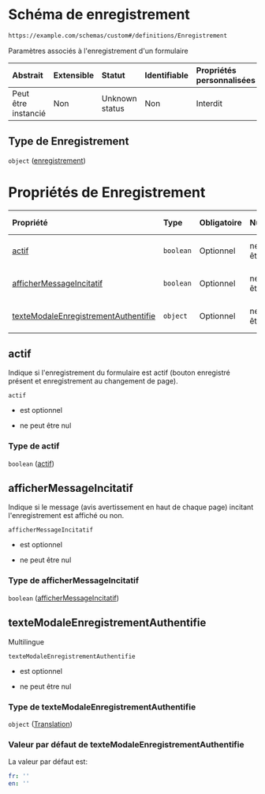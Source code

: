 # Schéma de enregistrement

```txt
https://example.com/schemas/custom#/definitions/Enregistrement
```

Paramètres associés à l'enregistrement d'un formulaire

| Abstrait            | Extensible | Statut         | Identifiable | Propriétés personnalisées | Propriétés Additionnelles | Limites d'accès | Défini dans                                                                        |
| :------------------ | :--------- | :------------- | :----------- | :------------------------ | :------------------------ | :-------------- | :--------------------------------------------------------------------------------- |
| Peut être instancié | Non        | Unknown status | Non          | Interdit                  | Interdit                  | aucun           | [FRW.form.schema.json\*](../out/FRW.form.schema.json "ouvrir le schéma d'origine") |

## Type de Enregistrement

`object` ([enregistrement](frw-definitions-enregistrement.md))

# Propriétés de Enregistrement

| Propriété                                                                     | Type      | Obligatoire | Nullable         | Défini par                                                                                                                                                                                    |
| :---------------------------------------------------------------------------- | :-------- | :---------- | :--------------- | :-------------------------------------------------------------------------------------------------------------------------------------------------------------------------------------------- |
| [actif](#actif)                                                               | `boolean` | Optionnel   | ne peut être nul | [Schéma sans nom](frw-definitions-enregistrement-properties-actif.md "https://example.com/schemas/custom#/definitions/Enregistrement/properties/actif")                                       |
| [afficherMessageIncitatif](#affichermessageincitatif)                         | `boolean` | Optionnel   | ne peut être nul | [Schéma sans nom](frw-definitions-enregistrement-properties-affichermessageincitatif.md "https://example.com/schemas/custom#/definitions/Enregistrement/properties/afficherMessageIncitatif") |
| [texteModaleEnregistrementAuthentifie](#textemodaleenregistrementauthentifie) | `object`  | Optionnel   | ne peut être nul | [Schéma sans nom](frw-definitions-translation.md "https://example.com/schemas/custom#/definitions/Enregistrement/properties/texteModaleEnregistrementAuthentifie")                            |

## actif

Indique si l'enregistrement du formulaire est actif (bouton enregistré présent et enregistrement au changement de page).

`actif`

*   est optionnel

*   ne peut être nul

### Type de actif

`boolean` ([actif](frw-definitions-enregistrement-properties-actif.md))

## afficherMessageIncitatif

Indique si le message (avis avertissement en haut de chaque page) incitant l'enregistrement est affiché ou non.

`afficherMessageIncitatif`

*   est optionnel

*   ne peut être nul

### Type de afficherMessageIncitatif

`boolean` ([afficherMessageIncitatif](frw-definitions-enregistrement-properties-affichermessageincitatif.md))

## texteModaleEnregistrementAuthentifie

Multilingue

`texteModaleEnregistrementAuthentifie`

*   est optionnel

*   ne peut être nul

### Type de texteModaleEnregistrementAuthentifie

`object` ([Translation](frw-definitions-translation.md))

### Valeur par défaut de texteModaleEnregistrementAuthentifie

La valeur par défaut est:

```yaml
fr: ''
en: ''

```
